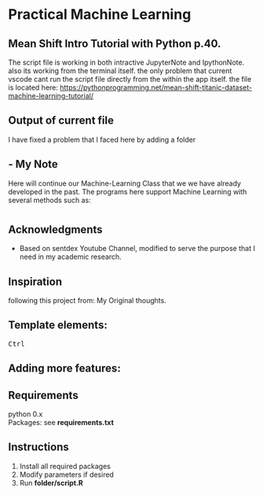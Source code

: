 # Practical Machine Learning
## Mean Shift Intro Tutorial with Python p.40.
The script file is working in both intractive JupyterNote and IpythonNote. also its working from the terminal itself. the only problem that current vscode cant run the script file directly from the within the app itself. the file is located here:
https://pythonprogramming.net/mean-shift-titanic-dataset-machine-learning-tutorial/

## Output of current file
I have fixed a problem that I faced here by adding a folder

## - My Note
Here will continue our Machine-Learning Class that we we have already developed in the past. The programs here support Machine Learning with several methods such as:
#




## Acknowledgments
* Based on sentdex Youtube Channel, modified to serve the purpose that I need in my academic research.

## Inspiration
following this project from:
My Original thoughts.


## Template elements:
<kbd>Ctrl</kbd>
## Adding more features:
## Requirements
python 0.x <br />
Packages: see **requirements.txt** <br />
## Instructions
1. Install all required packages
2. Modify parameters if desired
3. Run **folder/script.R**
